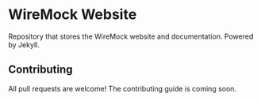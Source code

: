 # WireMock Website

Repository that stores the WireMock website and documentation.
Powered by Jekyll.

## Contributing

All pull requests are welcome!
The contributing guide is coming soon.
